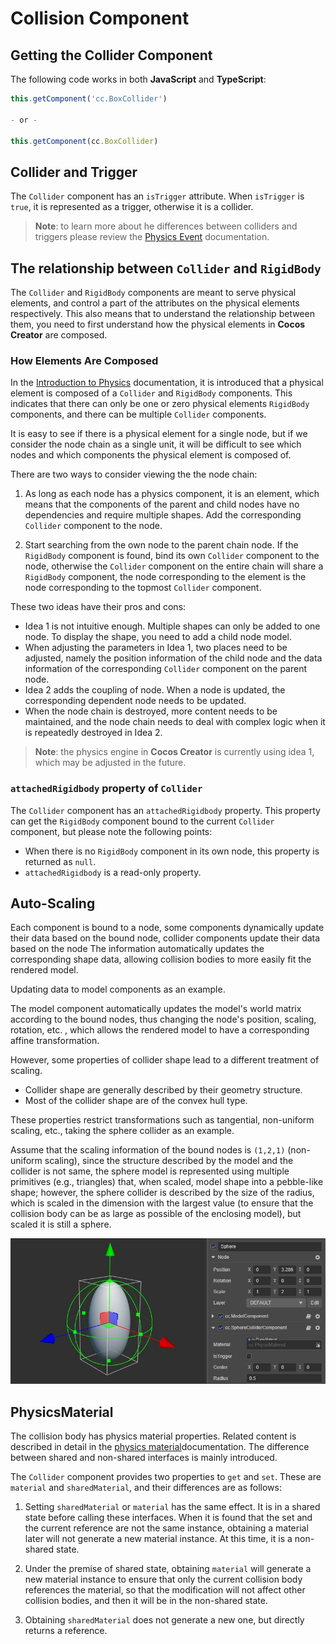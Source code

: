 # Collision Component

## Getting the Collider Component
The following code works in both __JavaScript__ and __TypeScript__:

```javascript
this.getComponent('cc.BoxCollider')

- or -

this.getComponent(cc.BoxCollider)
```

## Collider and Trigger

The `Collider` component has an `isTrigger` attribute. When `isTrigger` is `true`, it is represented as a trigger, otherwise it is a collider.

> **Note**: to learn more about he differences between colliders and triggers please review the [Physics Event](physics-event.md) documentation.

## The relationship between `Collider` and `RigidBody`

The `Collider` and `RigidBody` components are meant to serve physical elements, and control a part of the attributes on the physical elements respectively. This also means that to understand the relationship between them, you need to first understand how the physical elements in __Cocos Creator__ are composed.

### How Elements Are Composed

In the [Introduction to Physics](physics.md) documentation, it is introduced that a physical element is composed of a `Collider` and `RigidBody` components. This indicates that there can only be one or zero physical elements `RigidBody` components, and there can be multiple `Collider` components.

It is easy to see if there is a physical element for a single node, but if we consider the node chain as a single unit, it will be difficult to see which nodes and which components the physical element is composed of.

There are two ways to consider viewing the the node chain:

1. As long as each node has a physics component, it is an element, which means that the components of the parent and child nodes have no dependencies and require multiple shapes. Add the corresponding `Collider` component to the node.

2. Start searching from the own node to the parent chain node. If the `RigidBody` component is found, bind its own `Collider` component to the node, otherwise the `Collider` component on the entire chain will share a ` RigidBody` component, the node corresponding to the element is the node corresponding to the topmost `Collider` component.

These two ideas have their pros and cons:

- Idea 1 is not intuitive enough. Multiple shapes can only be added to one node. To display the shape, you need to add a child node model.
- When adjusting the parameters in Idea 1, two places need to be adjusted, namely the position information of the child node and the data information of the corresponding `Collider` component on the parent node.
- Idea 2 adds the coupling of node. When a node is updated, the corresponding dependent node needs to be updated.
- When the node chain is destroyed, more content needs to be maintained, and the node chain needs to deal with complex logic when it is repeatedly destroyed in Idea 2.

> **Note**: the physics engine in __Cocos Creator__ is currently using idea 1, which may be adjusted in the future.

### `attachedRigidbody` property of `Collider`

The `Collider` component has an `attachedRigidbody` property. This property can get the `RigidBody` component bound to the current `Collider` component, but please note the following points:

- When there is no `RigidBody` component in its own node, this property is returned as `null`.
- `attachedRigidbody` is a read-only property.

## Auto-Scaling

Each component is bound to a node, some components dynamically update their data based on the bound node, collider components update their data based on the node The information automatically updates the corresponding shape data, allowing collision bodies to more easily fit the rendered model.

Updating data to model components as an example.

The model component automatically updates the model's world matrix according to the bound nodes, thus changing the node's position, scaling, rotation, etc. , which allows the rendered model to have a corresponding affine transformation.

However, some properties of collider shape lead to a different treatment of scaling.

- Collider shape are generally described by their geometry structure.
- Most of the collider shape are of the convex hull type.

These properties restrict transformations such as tangential, non-uniform scaling, etc., taking the sphere collider as an example.

Assume that the scaling information of the bound nodes is `(1,2,1)` (non-uniform scaling), since the structure described by the model and the collider is not  same, the sphere model is represented using multiple primitives (e.g., triangles) that, when scaled, model shape into a pebble-like shape; however, the sphere collider is described by the size of the radius, which is scaled in the dimension with the largest value (to ensure that the collision body can be as large as possible of the enclosing model), but scaled it is still a sphere.

![non-uniform-scale](img/collider-non-uniform-scale.jpg)

## PhysicsMaterial

The collision body has physics material properties. Related content is described in detail in the [physics material](physics-material.md)documentation. The difference between shared and non-shared interfaces is mainly introduced.

The `Collider` component provides two properties to `get` and `set`. These are `material` and `sharedMaterial`, and their differences are as follows:

1. Setting `sharedMaterial` or `material` has the same effect. It is in a shared state before calling these interfaces. When it is found that the set and the current reference are not the same instance, obtaining a material later will not generate a new material instance. At this time, it is a non-shared state.

2. Under the premise of shared state, obtaining `material` will generate a new material instance to ensure that only the current collision body references the material, so that the modification will not affect other collision bodies, and then it will be in the non-shared state.

3. Obtaining `sharedMaterial` does not generate a new one, but directly returns a reference.
